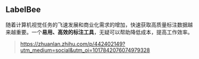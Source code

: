 ## LabelBee

随着计算机视觉任务的飞速发展和商业化需求的增加，快速获取高质量标注数据越来越重要。一个**易用、高效的标注工具**，无疑可以帮助降低成本，提高工作效率。

> https://zhuanlan.zhihu.com/p/442402149?utm_medium=social&utm_oi=1017842076074979328